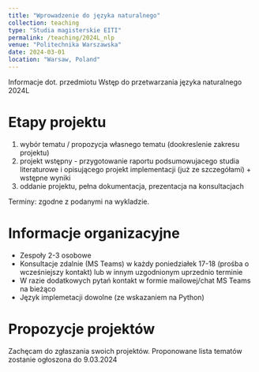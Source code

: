 ```yaml
---
title: "Wprowadzenie do języka naturalnego"
collection: teaching
type: "Studia magisterskie EITI"
permalink: /teaching/2024L_nlp
venue: "Politechnika Warszawska"
date: 2024-03-01
location: "Warsaw, Poland"
---
```


Informacje dot. przedmiotu Wstęp do przetwarzania języka naturalnego 2024L

Etapy projektu
======

1. wybór tematu / propozycja własnego tematu (dookreslenie zakresu projektu)
2. projekt wstępny - przygotowanie raportu podsumowujacego studia literaturowe i opisującego projekt implementacji (już ze szczegółami) + wstępne wyniki
3. oddanie projektu, pełna dokumentacja, prezentacja na konsultacjach

Terminy: zgodne z podanymi na wykladzie.

Informacje organizacyjne
======
- Zespoły 2-3 osobowe
- Konsultacje zdalnie (MS Teams) w każdy poniedziałek 17-18 (prośba o wcześniejszy kontakt) lub w innym uzgodnionym uprzednio terminie
- W razie dodatkowych pytań kontakt w formie mailowej/chat MS Teams na bieżąco
- Język implemetacji dowolne (ze wskazaniem na Python)

Propozycje projektów
======
Zachęcam do zgłaszania swoich projektów.
Proponowane lista tematów zostanie ogłoszona do 9.03.2024



